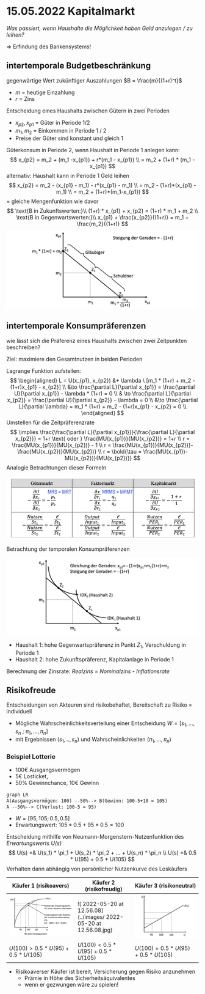 # 15.05.2022 Kapitalmarkt

*Was passiert, wenn Haushalte die Möglichkeit haben Geld anzulegen / zu leihen?*

=> Erfindung des Bankensystems!

## intertemporale Budgetbeschränkung

gegenwärtige Wert zukünftiger Auszahlungen $B = \frac{m}{(1+r)^t}$

- *m* = heutige Einzahlung
- *r* = Zins

Entscheidung eines Haushalts zwischen Gütern in zwei Perioden

- $x_{p2}, x_{p1}$ = Güter in Periode 1/2
- $m_1,m_2$ = Einkommen in Periode 1 / 2
- Preise der Güter sind konstant und gleich 1

Güterkonsum in Periode 2, wenn Haushalt in Periode 1 anlegen kann:
$$
x_{p2} = m_2 + (m_1 -x_{p1}) + r*(m_1 - x_{p1}) \\
= m_2 + (1+r) * (m_1 - x_{p1})
$$
alternativ: Haushalt kann in Periode 1 Geld leihen 
$$
x_{p2} = m_2 - (x_{p1} - m_1) - r*(x_{p1} - m_1) \\
= m_2 - (1+r)*(x_{p1} - m_1) \\
= m_2 + (1+r)*(m_1-x_{p1})
$$
= gleiche Mengenfunktion wie davor
$$
\text{B in Zukunftswerten:}\\
(1+r) * x_{p1} + x_{p2} = (1+r) * m_1 + m_2 \\
\text{B in Gegenwartswerten:}\\
x_{p1} + \frac{x_{p2}}{(1+r)} = m_1 + \frac{m_2}{(1+r)}
$$
![2022-05-05_20.45.42](../images/2022-05-05_20.45.42.jpg)

## intertemporale Konsumpräferenzen

wie lässt sich die Präferenz eines Haushalts zwischen zwei Zeitpunkten beschreiben?

Ziel: maximiere den Gesamtnutzen in beiden Perioden

Lagrange Funktion aufstellen: 
$$
\begin{aligned}
L = U(x_{p1}, x_{p2}) &+ \lambda \ [m_1 * (1+r) + m_2 - (1+r)x_{p1} - x_{p2}] \\
&\to \frac{\partial L}{\partial x_{p1}} = \frac{\partial U}{\partial x_{p1}} - \lambda * (1+r) = 0 \\
& \to \frac{\partial L}{\partial x_{p2}} = \frac{\partial U}{\partial x_{p2}} - \lambda  = 0 \\
&\to \frac{\partial L}{\partial \lambda} = m_1 * (1+r) + m_2 - (1+r)x_{p1} - x_{p2} = 0 \\
\end{aligned}
$$
Umstellen für die Zeitpräferenzrate
$$
\implies \frac{\frac{\partial L}{\partial x_{p1}}}{\frac{\partial L}{\partial x_{p2}}}  = 1+r \text{ oder } \frac{MU(x_{p1})}{MU(x_{p2})} = 1+r \\
r = \frac{MU(x_{p1})}{MU(x_{p2})} - 1 \\
r = \frac{MU(x_{p1})}{MU(x_{p2})}- \frac{MU(x_{p2})}{MU(x_{p2})} \\
r = \bold{\tau = \frac{MU(x_{p1})- MU(x_{p2})}{MU(x_{p2})}}
$$
Analogie Betrachtungen dieser Formeln

![2022-05-18_11.40.04](../images/2022-05-18_11.40.04.jpg)



Betrachtung der temporalen Konsumpräferenzen

![2022-05-20_12.07.15](../images/2022-05-20_12.07.15.jpg)

- Haushalt 1: hohe Gegenwartspräferenz in Punkt $Z_1$, Verschuldung in Periode 1
- Haushalt 2: hohe Zukunftspräferenz, Kapitalanlage in Periode 1

Berechnung der Zinsrate: *Realzins = Nominalzins - Inflationsrate*

## Risikofreude

Entscheidungen von Akteuren sind risikobehaftet, Bereitschaft zu Risiko = individuell

- Mögliche Wahrscheinlichkeitsverteilung einer Entscheidung $W = [s_1,...,s_n \ ; \ \pi_1, ...,\pi_n]$
- mit Ergebnissen $(s_1,..,s_n)$ und Wahrscheinlichkeiten $(\pi_1,...,\pi_n)$

### Beispiel Lotterie

- 100€ Ausgangsvermögen
- 5€ Losticket, 
- 50% Gewinnchance, 10€ Gewinn

```mermaid
graph LR
A(Ausgangsvermögen: 100) --50%--> B(Gewinn: 100-5+10 = 105)
A --50%--> C(Verlust: 100-5 = 95)
```



- $W = [95,105; 0.5,0.5]$
- Erwartungswert: $105*0.5 + 95*0.5 = 100$

Entscheidung mithilfe von Neumann-Morgenstern-Nutzenfunktion des *Erwartungswerts U(s)* 
$$
U(s) =& U(s_1) * \pi_1 + U(s_2) * \pi_2 + ... + U(s_n) * \pi_n \\
U(s) =& 0.5 * U(95) + 0.5 * U(105)
$$
Verhalten dann abhängig von persönlicher Nutzenkurve des Loskäufers

| Käufer 1 (risikoavers)                                    | Käufer 2 (risikofreudig)                                     | Käufer 3 (risikoneutral)                                  |
| --------------------------------------------------------- | ------------------------------------------------------------ | --------------------------------------------------------- |
| ![2022-05-20_12.55.56](../images/2022-05-20_12.55.56.jpg) | ![ 2022-05-20 at 12.56.08](../images/ 2022-05-20 at 12.56.08.jpg) | ![2022-05-20_12.56.59](../images/2022-05-20_12.56.59.jpg) |
| $U(100) > 0.5 * U(95) + 0.5 * U(105)$                     | $U(100) < 0.5 * U(95) + 0.5 * U(105)$                        | $U(100) = 0.5 * U(95) + 0.5 * U(105)$                     |

- Risikoaverser Käufer ist bereit, Versicherung gegen Risiko anzunehmen
    - Prämie in Höhe des Sicherheitsäquivalentes
    - wenn er gezwungen wäre zu spielen!


